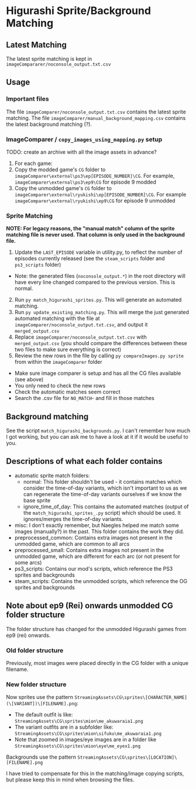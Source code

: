 # Higurashi Sprite/Background Matching

## Latest Matching

The latest sprite matching is kept in `imageCompararer/noconsole_output.txt.csv`

## Usage

### Important files

The file `imageComparer/noconsole_output.txt.csv` contains the latest sprite matching.
The file `imageComparer/manual_background_mapping.csv` contains the latest background matching (?).

### ImageComparer / `copy_images_using_mapping.py` setup

TODO: create an archive with all the image assets in advance?

1. For each game:
  1. Copy the modded game's `CG` folder to `imageComparer\external\ps3\ep[EPISODE_NUMBER]\CG`. For example, `imageComparer\external\ps3\ep9\CG` for episode 9 modded
  2. Copy the unmodded game's `CG` folder to `imageComparer\external\ryukishi\ep[EPISODE_NUMBER]\CG`. For example `imageComparer\external\ryukishi\ep9\CG` for episode 9 unmodded

### Sprite Matching

**NOTE: For legacy reasons, the "manual match" column of the sprite matching file is never used. That column is only used in the background file.**

1. Update the `LAST_EPISODE` variable in utility.py, to reflect the number of episodes currently released (see the `steam_scripts` folder and `ps3_scripts` folder)
  - Note: the generated files (`noconsole_output.*`) in the root directory will have every line changed compared to the previous version. This is normal.
2. Run `py match_higurashi_sprites.py`. This will generate an automated matching.
3. Run `py update_existing_matching.py`. This will merge the just generated automated matching with the file at `imageComparer/noconsole_output.txt.csv`, and output it `merged_output.csv`
4. Replace `imageComparer/noconsole_output.txt.csv` with `merged_output.csv` (you should compare the differences between these two files to make sure everything is correct)
5. Review the new rows in the file by calling `py compareImages.py sprite` from within the `imageComparer` folder
  - Make sure image comparer is setup and has all the CG files available (see above)
  - You only need to check the new rows
  - Check the automatic matches seem correct
  - Search the .csv file for `NO_MATCH`- and fill in those matches

## Background matching

See the script `match_higurashi_backgrounds.py`. I can't remember how much I got working, but you can ask me to have a look at it if it would be useful to you.

## Descriptions of what each folder contains

- automatic sprite match folders:
  - normal: This folder shouldn't be used - it contains matches which consider the time-of-day variants, which isn't important to us as we can regenerate the time-of-day variants ourselves if we know the base sprite
  - ignore_time_of_day: This contains the automated matches (output of the `match_higurashi_sprites_.py` script) which should be used. It ignores/merges the time-of-day variants.
- misc: I don't exactly remember, but Naegles helped me match some images (manually?) in the past. This folder contains the work they did.
- preprocessed_common: Contains extra images not present in the unmodded game, which are common to all arcs
- preprocessed_small: Contains extra images not present in the unmodded game, which are different for each arc (or not present for some arcs)
- ps3_scripts: Contains our mod's scripts, which reference the PS3 sprites and backgrounds
- steam_scripts: Contains the unmodded scripts, which reference the OG sprites and backgrounds

## Note about ep9 (Rei) onwards unmodded CG folder structure

The folder structure has changed for the unmodded Higurashi games from ep9 (rei) onwards.

### Old folder structure

Previously, most images were placed directly in the CG folder with a unique filename.

### New folder structure

Now sprites use the pattern `StreamingAssets\CG\sprites\[CHARACTER_NAME](\[VARIANT])\[FILENAME].png`:
 - The default outfit is like: `StreamingAssets\CG\sprites\mion\me_akuwaraia1.png`
 - The variant outfits are in a subfolder like: `StreamingAssets\CG\sprites\mion\sifuku\me_akuwaraia1.png`
 - Note that zoomed in images/eye images are in a folder like `StreamingAssets\CG\sprites\mion\eye\me_eyex1.png`

Backgrounds use the pattern `StreamingAssets\CG\sprites\[LOCATION]\[FILENAME].png`

I have tried to compensate for this in the matching/image copying scripts, but please keep this in mind when browsing the files.